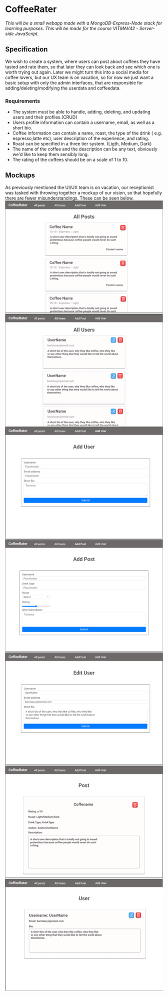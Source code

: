 # CoffeeRater
*This will be a small webapp made with a MongoDB-Express-Node stack for learning purposes. This will be made for the course VITMAV42 - Server-side JavaScript.*

## Specification
We wish to create a system, where users can post about coffees they have tasted and rate them, so that later they can look back and see which one is worth trying out again. Later we might turn this into a social media for coffee lovers, but our UX team is on vacation, so for now we just want a basic setup with only the admin interfaces, that are responsible for adding/deleting/modifying the userdata and coffeedata.
### Requirements
- The system must be able to handle, adding, deleting, and updating users and their profiles.(CRUD)
- Users profile information can contain a username, email, as well as a short bio.
- Coffee information can contain a name, roast, the type of the drink ( e.g. espresso,latte etc), user description of the experience, and rating.
- Roast can be specified in a three tier system. (Ligth, Medium, Dark)
- The name of the coffee and the description can be any text, obviously we'd like to keep them sensibly long.
- The rating of the coffees should be on a scale of 1 to 10.
<div style="page-break-after: always;"></div>

## Mockups
As previously mentioned the UI/UX team is on vacation, our receptionist was tasked with throwing together a mockup of our vision,
so that hopefully there are fewer misunderstandings. These can be seen below.
![Alt text](./Mockups/AllPosts.png?raw=true "All Posts Page")
![Alt text](./Mockups/AllUsers.png?raw=true "All Users Page")
![Alt text](./Mockups/AddUser.png?raw=true "Add User Page")
![Alt text](./Mockups/AddPost.png?raw=true "Add Post Page")
![Alt text](./Mockups/EditUser.png?raw=true "Edit User Page")
![Alt text](./Mockups/Post.png?raw=true "Post Page")
![Alt text](./Mockups/User.png?raw=true "User Page")
